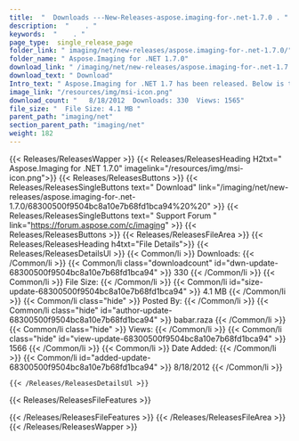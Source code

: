 ```yaml
---
title:  "  Downloads ---New-Releases-aspose.imaging-for-.net-1.7.0 . " 
description:  "    . " 
keywords:  "    . " 
page_type:  single_release_page
folder_link: " imaging/net/new-releases/aspose.imaging-for-.net-1.7.0/"
folder_name: " Aspose.Imaging for .NET 1.7.0"
download_link: " /imaging/net/new-releases/aspose.imaging-for-.net-1.7.0/68300500f9504bc8a10e7b68fd1bca94"
download_text: " Download"
Intro_text: " Aspose.Imaging for .NET 1.7 has been released. Below is the list of new features..."
image_link: "/resources/img/msi-icon.png"
download_count: "   8/18/2012  Downloads: 330  Views: 1565"
file_size: "  File Size: 4.1 MB "
parent_path: "imaging/net"
section_parent_path: "imaging/net"
weight: 182
---
```


{{< Releases/ReleasesWapper >}}
  {{< Releases/ReleasesHeading H2txt=" Aspose.Imaging for .NET 1.7.0" imagelink="/resources/img/msi-icon.png">}}
  {{< Releases/ReleasesButtons >}}
    {{< Releases/ReleasesSingleButtons text=" Download" link="/imaging/net/new-releases/aspose.imaging-for-.net-1.7.0/68300500f9504bc8a10e7b68fd1bca94%20%20" >}}
    {{< Releases/ReleasesSingleButtons text=" Support Forum " link="https://forum.aspose.com/c/imaging" >}}
  {{< Releases/ReleasesButtons >}}
  {{< Releases/ReleasesFileArea >}}
    {{< Releases/ReleasesHeading h4txt="File Details">}}
    {{< Releases/ReleasesDetailsUl >}}
            {{< Common/li  >}} Downloads: {{< /Common/li >}} 
      {{< Common/li class="downloadcount" id="dwn-update-68300500f9504bc8a10e7b68fd1bca94" >}} 330 {{< /Common/li >}} 
      {{< Common/li  >}} File Size: {{< /Common/li >}} 
      {{< Common/li id="size-update-68300500f9504bc8a10e7b68fd1bca94" >}} 4.1 MB {{< /Common/li >}} 
      {{< Common/li  class="hide" >}} Posted By: {{< /Common/li >}} 
      {{< Common/li class="hide" id="author-update-68300500f9504bc8a10e7b68fd1bca94" >}} babar.raza {{< /Common/li >}} 
      {{< Common/li class="hide"  >}} Views: {{< /Common/li >}} 
      {{< Common/li class="hide" id="view-update-68300500f9504bc8a10e7b68fd1bca94" >}} 1566 {{< /Common/li >}} 
      {{< Common/li  >}} Date Added: {{< /Common/li >}} 
      {{< Common/li id="added-update-68300500f9504bc8a10e7b68fd1bca94" >}} 8/18/2012 {{< /Common/li >}} 

    {{< /Releases/ReleasesDetailsUl >}}

  {{< Releases/ReleasesFileFeatures >}}
      
  {{< /Releases/ReleasesFileFeatures >}}
 {{< /Releases/ReleasesFileArea >}}
{{< /Releases/ReleasesWapper >}}


